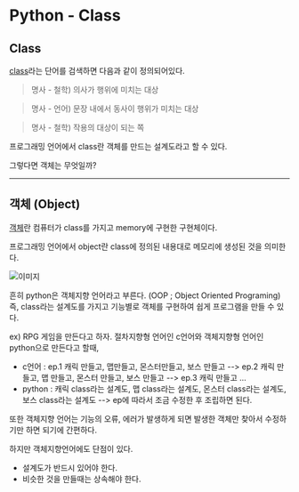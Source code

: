 # Python - Class

## Class



[class](https://docs.python.org/ko/3/tutorial/classes.html#classes)라는 단어를 검색하면 다음과 같이 정의되어있다.

> 명사 - 철학) 의사가 행위에 미치는 대상

> 명사 - 언어) 문장 내에서 동사이 행위가 미치는 대상

> 명사 - 철학) 작용의 대상이 되는 쪽


프로그래밍 언어에서 class란 객체를 만드는 설계도라고 할 수 있다.

그렇다면 객체는 무엇일까?

---

## 객체 (Object)

[객체](https://gksid102.tistory.com/21)란 컴퓨터가 class를 가지고 memory에 구현한 구현체이다.

프로그래밍 언어에서 object란 class에 정의된 내용대로 메모리에 생성된 것을 의미한다.

![이미지](/class_object_fishbread.png)

흔히 python은 객체지향 언어라고 부른다. (OOP ; Object Oriented Programing) 즉, class라는 설계도를 가지고 기능별로 객체를 구현하여 쉽게 프로그램을 만들 수 있다. 

ex) RPG 게임을 만든다고 하자. 절차지향형 언어인 c언어와 객체지향형 언어인 python으로 만든다고 할때,

- c언어 : ep.1 캐릭 만들고, 맵만들고, 몬스터만들고, 보스 만들고 --> ep.2 캐릭 만들고, 맵 만들고, 몬스터 만들고, 보스 만들고 --> ep.3 캐릭 만들고 ...
- python : 캐릭 class라는 설계도, 맵 class라는 설계도, 몬스터 class라는 설계도, 보스 class라는 설계도 --> ep에 따라서 조금 수정한 후 조립하면 된다.

또한 객체지향 언어는 기능의 오류, 에러가 발생하게 되면 발생한 객체만 찾아서 수정하기만 하면 되기에 간편하다.


하지만 객체지향언어에도 단점이 있다.
- 설계도가 반드시 있어야 한다.
- 비슷한 것을 만들때는 상속해야 한다.




